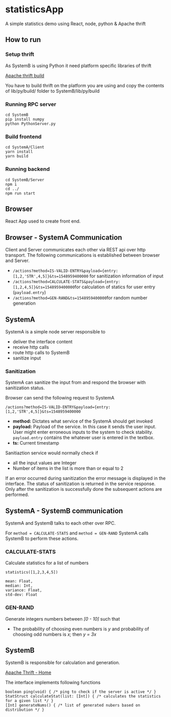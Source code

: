 # statisticsApp
A simple statistics demo using React, node, python &amp; Apache thrift

## How to run

### Setup thrift

As SystemB is using Python it need platform specific libraries of thrift

[Apache thrift build](https://thrift.apache.org/tutorial/)

You have to build thrift on the platform you are using and copy the contents of lib/py/build/ folder to SystemB/lib/py/build

### Running RPC server

```
cd SystemB
pip install numpy
python PythonServer.py
```

### Build frontend

```
cd SystemA/Client
yarn install
yarn build
```

### Running backend

```
cd SystemB/Server
npm i
cd ../
npm run start
```

## Browser

React App used to create front end.

## Browser - SystemA Communication

Client and Server communicates each other via REST api over http transport. The following communications is established between browser and Server.

- `/actions?method=IS-VALID-ENTRY&payload={entry: [1,2,'STR',4,5]}&ts=1548959400000` for sanitization information of input
- `/actions?method=CALCULATE-STATS&payload={entry: [1,2,4,5]}&ts=1548959400000`for calculation of statics for user entry (`payload.entry`)
- `/actions?method=GEN-RAND&ts=1548959400000`for random number generation

## SystemA

SystemA is a simple node server responsible to

- deliver the interface content
- receive http calls
- route http calls to SystemB
- sanitize input

### Sanitization

SystemA can sanitize the input from and respond the browser with sanitization status.

Browser can send the following request to SystemA

    /actions?method=IS-VALID-ENTRY&payload={entry: [1,2,'STR',4,5]}&ts=1548959400000

- **method:** Dictates what service of the SystemA should get invoked
- **payload:** Payload of the service. In this case it sends the user input. User might enter erroneous inputs to the system to check stability. `payload.entry` contains the whatever user is entered in the textbox.
- **ts:** Current timestamp

Sanitiaztion service would normally check if

- all the input values are Integer
- Number of items in the list is more than or equal to 2

If an error occurred during sanitization the error message is displayed in the interface. The status of sanitization is returned in the service response. Only after the sanitization is successfully done the subsequent actions are performed.

## SystemA - SystemB communication

SystemA and SystemB talks to each other over RPC. 

For `method = CALCULATE-STATS`  and `method = GEN-RAND`  SystemA calls SystemB to perform these actions.

### CALCULATE-STATS

Calculate statistics for a list of numbers

    statistics([1,2,3,4,5])
    
    mean: Float,
    median: Int,
    variance: Float,
    std-dev: Float

### GEN-RAND

Generate integers numbers between *[0 - 10]* such that

- The probability of choosing even numbers is *y* and probability of choosing odd numbers is *x;* then *y = 3x*

## SystemB

SystemB is responsible for calculation and generation. 

[Apache Thrift - Home](https://thrift.apache.org/)

The interface implements following functions

    boolean ping(void) { /* ping to check if the server is active */ }
    StatStruct calculateStat(list: [Int]) { /* calculates the statistics for a given list */ }
    [Int] generateNums() { /* list of generated nubers based on distribution */ }
